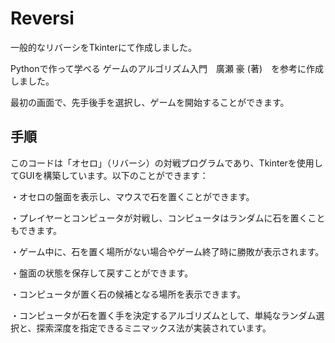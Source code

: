 # Reversi

一般的なリバーシをTkinterにて作成しました。

Pythonで作って学べる ゲームのアルゴリズム入門　廣瀬 豪 (著)　を参考に作成しました。

最初の画面で、先手後手を選択し、ゲームを開始することができます。

## 手順

このコードは「オセロ」（リバーシ）の対戦プログラムであり、Tkinterを使用してGUIを構築しています。以下のことができます：

・オセロの盤面を表示し、マウスで石を置くことができます。

・プレイヤーとコンピュータが対戦し、コンピュータはランダムに石を置くこともできます。

・ゲーム中に、石を置く場所がない場合やゲーム終了時に勝敗が表示されます。

・盤面の状態を保存して戻すことができます。

・コンピュータが置く石の候補となる場所を表示できます。

・コンピュータが石を置く手を決定するアルゴリズムとして、単純なランダム選択と、探索深度を指定できるミニマックス法が実装されています。
